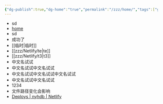 ```yaml
---
{"dg-publish":true,"dg-home":"true","permalink":"/zzz/home/","tags":["gardenEntry"],"dgPassFrontmatter":true,"noteIcon":""}
---
```


- sd
- [home](https://nyhdb.netlify.app/)
- sd
- 成功了
- [[临时\|临时]]
- [[zzz/Netlify/te\|te]]
- [[zzz/Netlify/t3\|t3]]
- 中文名试试
- 中文名试试中文名试试
- 中文名试试中文名试试中文名试试
- 中文名试试中文名试试
- 1234
- 文件路径变化会影响
- [Deploys | nyhdb | Netlify](https://app.netlify.com/sites/nyhdb/deploys)
